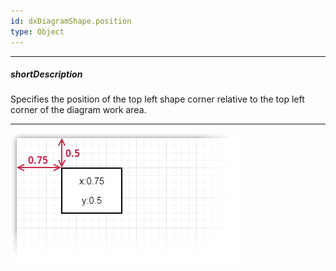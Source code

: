 ```yaml
---
id: dxDiagramShape.position
type: Object
---
```

---
##### shortDescription
Specifies the position of the top left shape corner relative to the top left corner of the diagram work area.

---
![Diagram control](/images/diagram/shape-position.png)